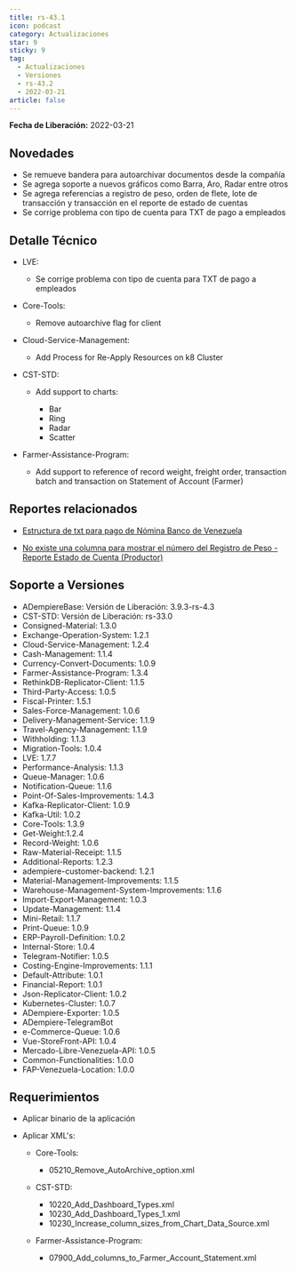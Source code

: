 ```yaml
---
title: rs-43.1
icon: podcast
category: Actualizaciones
star: 9
sticky: 9
tag:
  - Actualizaciones
  - Versiones
  - rs-43.2
  - 2022-03-21
article: false
---
```


**Fecha de Liberación:** 2022-03-21

## Novedades

- Se remueve bandera para  autoarchivar documentos desde la compañía
- Se agrega soporte a nuevos gráficos como Barra, Aro, Radar entre otros
- Se agrega referencias a registro de peso, orden de flete, lote de transacción y transacción en el reporte de estado de cuentas
- Se corrige problema con tipo de cuenta para TXT de pago a empleados

## Detalle Técnico

- LVE:
  
  - Se corrige problema con tipo de cuenta para TXT de pago a empleados
  
- Core-Tools:

  - Remove autoarchive flag for client

- Cloud-Service-Management:

  - Add Process for Re-Apply Resources on k8 Cluster

- CST-STD:

  - Add support to charts:

    - Bar
    - Ring
    - Radar
    - Scatter

- Farmer-Assistance-Program:

  - Add support to reference of record weight, freight order, transaction batch and transaction on Statement of Account (Farmer)

## Reportes relacionados

- [Estructura de txt para pago de Nómina Banco de Venezuela](https://github.com/erpcya/Control-PROSEIN/issues/36)

- [No existe una columna para mostrar el número del Registro de Peso - Reporte Estado de Cuenta (Productor)](https://github.com/erpcya/Control-VEALCA/issues/63)

## Soporte a Versiones

- ADempiereBase: Versión de Liberación: 3.9.3-rs-4.3
- CST-STD: Versión de Liberación: rs-33.0
- Consigned-Material: 1.3.0
- Exchange-Operation-System: 1.2.1
- Cloud-Service-Management: 1.2.4
- Cash-Management: 1.1.4
- Currency-Convert-Documents: 1.0.9
- Farmer-Assistance-Program: 1.3.4
- RethinkDB-Replicator-Client: 1.1.5
- Third-Party-Access: 1.0.5
- Fiscal-Printer: 1.5.1
- Sales-Force-Management: 1.0.6
- Delivery-Management-Service: 1.1.9
- Travel-Agency-Management: 1.1.9
- Withholding: 1.1.3
- Migration-Tools: 1.0.4
- LVE: 1.7.7
- Performance-Analysis: 1.1.3
- Queue-Manager: 1.0.6
- Notification-Queue: 1.1.6
- Point-Of-Sales-Improvements: 1.4.3
- Kafka-Replicator-Client: 1.0.9
- Kafka-Util: 1.0.2
- Core-Tools: 1.3.9
- Get-Weight:1.2.4
- Record-Weight: 1.0.6
- Raw-Material-Receipt: 1.1.5
- Additional-Reports: 1.2.3
- adempiere-customer-backend: 1.2.1
- Material-Management-Improvements: 1.1.5
- Warehouse-Management-System-Improvements: 1.1.6
- Import-Export-Management: 1.0.3
- Update-Management: 1.1.4
- Mini-Retail: 1.1.7
- Print-Queue: 1.0.9
- ERP-Payroll-Definition: 1.0.2
- Internal-Store: 1.0.4
- Telegram-Notifier: 1.0.5
- Costing-Engine-Improvements: 1.1.1
- Default-Attribute: 1.0.1
- Financial-Report: 1.0.1
- Json-Replicator-Client: 1.0.2
- Kubernetes-Cluster: 1.0.7
- ADempiere-Exporter: 1.0.5
- ADempiere-TelegramBot
- e-Commerce-Queue: 1.0.6
- Vue-StoreFront-API: 1.0.4
- Mercado-Libre-Venezuela-API: 1.0.5
- Common-Functionalities: 1.0.0
- FAP-Venezuela-Location: 1.0.0

## Requerimientos

- Aplicar binario de la aplicación
- Aplicar XML's:

  - Core-Tools:

    - 05210_Remove_AutoArchive_option.xml
  
  - CST-STD:

    - 10220_Add_Dashboard_Types.xml
    - 10230_Add_Dashboard_Types_1.xml
    - 10230_Increase_column_sizes_from_Chart_Data_Source.xml

  - Farmer-Assistance-Program:

    - 07900_Add_columns_to_Farmer_Account_Statement.xml
